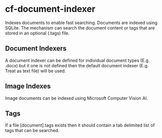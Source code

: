 # cf-document-indexer

Indexes documents to enable fast searching. Documents are indexed using SQLite. The mechanism can search
the document content or tags that are stored in an optional (.tags) file.

Document Indexers
-----------------
A document indexer can be defined for individual document types (E.g. .docx) but it one is not defined then
the default document indexer (E.g. Treat as text file) will be used.

Image Indexes
-------------
Image documents can be indexed using Microsoft Computer Vision AI.

Tags
----
If a file [document].tags exists then it should contain a tab delimited list of tags that can be searched.